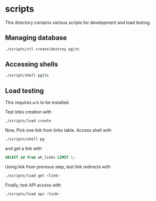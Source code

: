 # scripts

This directory contains various scripts for development and load testing.

## Managing database

```sh
./scripts/ctl create|destroy pg|ts
```

## Accessing shells

```sh
./script/shell pg|ts
```

## Load testing

This requires `wrk` to be installed.

Test links creation with

```sh
./scripts/load create
```

Now, Pick one link from links table. Access shell with

```sh
./scripts/shell pg
```

and get a link with

```sql
SELECT id from wh_links LIMIT 1;
```

Using link from previous step, test link redirects with

```sh
./scripts/load get <link>
```

Finally, test API access with

```sh
./scripts/load api <link>
```
